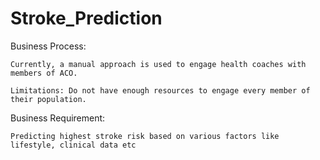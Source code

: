 # Stroke_Prediction



Business Process:

    Currently, a manual approach is used to engage health coaches with members of ACO.

    Limitations: Do not have enough resources to engage every member of their population.

Business Requirement:
  
    Predicting highest stroke risk based on various factors like lifestyle, clinical data etc
